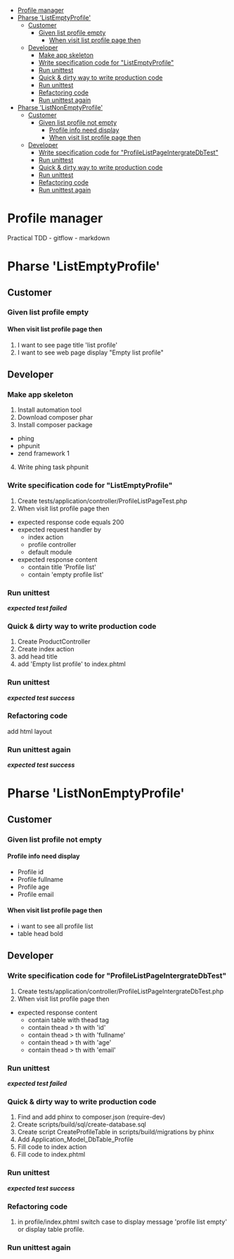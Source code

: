 <!-- MarkdownTOC -->

- [Profile manager](#profile-manager)
- [Pharse 'ListEmptyProfile'](#pharse-listemptyprofile)
    - [Customer](#customer)
        - [Given list profile empty](#given-list-profile-empty)
            - [When visit list profile page then](#when-visit-list-profile-page-then)
    - [Developer](#developer)
        - [Make app skeleton](#make-app-skeleton)
        - [Write specification code for "ListEmptyProfile"](#write-specification-code-for-listemptyprofile)
        - [Run unittest](#run-unittest)
        - [Quick & dirty way to write production code](#quick--dirty-way-to-write-production-code)
        - [Run unittest](#run-unittest-1)
        - [Refactoring code](#refactoring-code)
        - [Run unittest again](#run-unittest-again)
- [Pharse 'ListNonEmptyProfile'](#pharse-listnonemptyprofile)
    - [Customer](#customer-1)
        - [Given list profile not empty](#given-list-profile-not-empty)
            - [Profile info need display](#profile-info-need-display)
            - [When visit list profile page then](#when-visit-list-profile-page-then-1)
    - [Developer](#developer-1)
        - [Write specification code for "ProfileListPageIntergrateDbTest"](#write-specification-code-for-profilelistpageintergratedbtest)
        - [Run unittest](#run-unittest-2)
        - [Quick & dirty way to write production code](#quick--dirty-way-to-write-production-code-1)
        - [Run unittest](#run-unittest-3)
        - [Refactoring code](#refactoring-code-1)
        - [Run unittest again](#run-unittest-again-1)

<!-- /MarkdownTOC -->

Profile manager
===============

Practical TDD - gitflow - markdown

# Pharse 'ListEmptyProfile'

## Customer

### Given list profile empty

#### When visit list profile page then
1. I want to see page title 'list profile'
2. I want to see web page display "Empty list profile"

## Developer

### Make app skeleton

1. Install automation tool
2. Download composer phar
3. Install composer package
- phing
- phpunit
- zend framework 1
4. Write phing task phpunit

### Write specification code for "ListEmptyProfile"

1. Create tests/application/controller/ProfileListPageTest.php
2. When visit list profile page then

- expected response code equals 200
- expected request handler by
    + index action
    + profile controller
    + default module
- expected response content
    + contain title 'Profile list'
    + contain 'empty profile list'

### Run unittest

***expected test failed***

### Quick & dirty way to write production code

1. Create ProductController
2. Create index action
3. add head title
4. add 'Empty list profile' to index.phtml

### Run unittest

***expected test success***

### Refactoring code

add html layout

### Run unittest again

***expected test success***

# Pharse 'ListNonEmptyProfile'

## Customer

### Given list profile not empty

#### Profile info need display

- Profile id
- Profile fullname
- Profile age
- Profile email

#### When visit list profile page then
- i want to see all profile list
- table head bold

## Developer

### Write specification code for "ProfileListPageIntergrateDbTest"

1. Create tests/application/controller/ProfileListPageIntergrateDbTest.php
2. When visit list profile page then
- expected response content
    + contain table with thead tag
    + contain thead > th with 'id'
    + contain thead > th with 'fullname'
    + contain thead > th with 'age'
    + contain thead > th with 'email'
### Run unittest

***expected test failed***

### Quick & dirty way to write production code

1. Find and add phinx to composer.json (require-dev)
2. Create scripts/build/sql/create-database.sql
3. Create script CreateProfileTable in scripts/build/migrations by phinx
4. Add Application_Model_DbTable_Profile
5. Fill code to index action
6. Fill code to index.phtml

### Run unittest

***expected test success***

### Refactoring code

1. in profile/index.phtml switch case to display message 'profile list empty' or display table profile.

### Run unittest again
